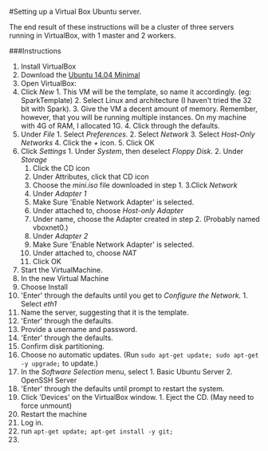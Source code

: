#Setting up a Virtual Box Ubuntu server.

The end result of these instructions will be a cluster of three servers running in VirtualBox, with 1 master and 2 workers.

###Instructions
1. Install VirtualBox
2. Download the [Ubuntu 14.04 Minimal](https://help.ubuntu.com/community/Installation/MinimalCD)
3. Open VirtualBox:
  1. Click *New*
    1. This VM will be the template, so name it accordingly. (eg: SparkTemplate)
    2. Select Linux and architecture (I haven't tried the 32 bit with Spark).
    3. Give the VM a decent amount of memory. Remember, however, that you will be running multiple instances. On my machine with 4G of RAM, I allocated 1G.
    4. Click through the defaults.
  2. Under *File*
    1. Select *Preferences.*
    2. Select *Network*
    3. Select *Host-Only Networks*
    4. Click the *+* icon.
    5. Click OK
  2. Click *Settings*
    1. Under *System*, then deselect *Floppy Disk*.
    2. Under *Storage*
      1. Click the CD icon
      2. Under Attributes, click that CD icon
      3. Choose the *mini.iso* file downloaded in step 1.
    3.Click *Network*
      1. Under *Adapter 1*
        1. Make Sure 'Enable Network Adapter' is selected.
        2. Under attached to, choose *Host-only Adapter*
        3. Under name, choose the Adapter created in step 2. (Probably named vboxnet0.)
      2. Under *Adapter 2*
        1. Make Sure 'Enable Network Adapter' is selected.
        2. Under attached to, choose *NAT*
      3. Click OK
  3. Start the VirtualMachine.
4. In the new Virtual Machine
  1. Choose Install
  2. 'Enter' through the defaults until you get to *Configure the Network.*
    1. Select *eth1*
  3. Name the server, suggesting that it is the template.
  4. 'Enter' through the defaults.
  5. Provide a username and password.
  6. 'Enter' through the defaults.
  7. Confirm disk partitioning.
  8. Choose no automatic updates. (Run `sudo apt-get update; sudo apt-get -y upgrade;` to update.)
  9. In the *Software Selection* menu, select
    1. Basic Ubuntu Server
    2. OpenSSH Server
  10. 'Enter' through the defaults until prompt to restart the system.
  11. Click 'Devices' on the VirtualBox window.
    1. Eject the CD. (May need to force unmount)
  12. Restart the machine
5. Log in.
6. run `apt-get update; apt-get install -y git;`
7. 
